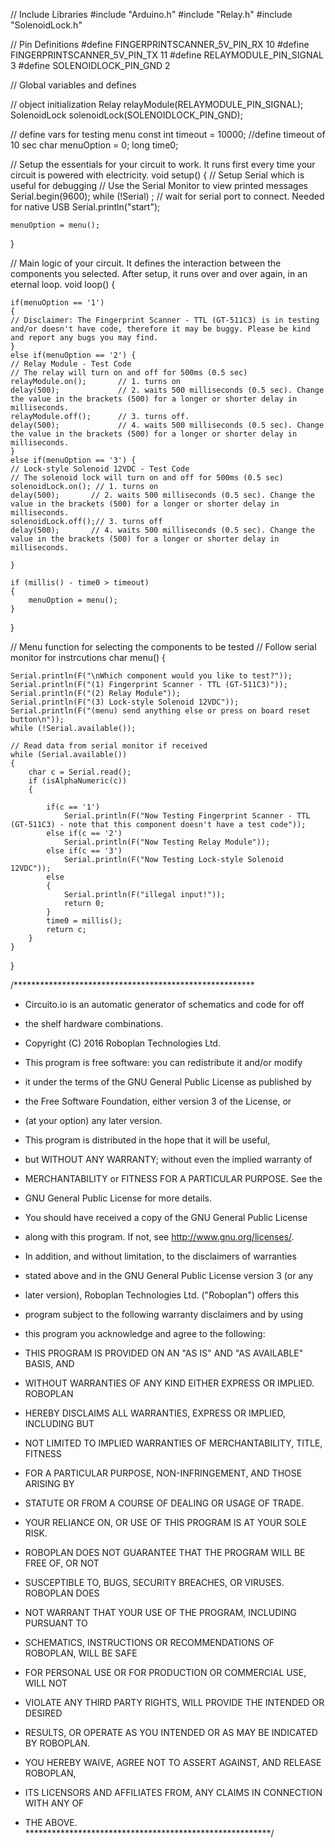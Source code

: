 
// Include Libraries
#include "Arduino.h"
#include "Relay.h"
#include "SolenoidLock.h"


// Pin Definitions
#define FINGERPRINTSCANNER_5V_PIN_RX	10
#define FINGERPRINTSCANNER_5V_PIN_TX	11
#define RELAYMODULE_PIN_SIGNAL	3
#define SOLENOIDLOCK_PIN_GND	2



// Global variables and defines

// object initialization
Relay relayModule(RELAYMODULE_PIN_SIGNAL);
SolenoidLock solenoidLock(SOLENOIDLOCK_PIN_GND);


// define vars for testing menu
const int timeout = 10000;       //define timeout of 10 sec
char menuOption = 0;
long time0;

// Setup the essentials for your circuit to work. It runs first every time your circuit is powered with electricity.
void setup() 
{
    // Setup Serial which is useful for debugging
    // Use the Serial Monitor to view printed messages
    Serial.begin(9600);
    while (!Serial) ; // wait for serial port to connect. Needed for native USB
    Serial.println("start");
    
    
    menuOption = menu();
    
}

// Main logic of your circuit. It defines the interaction between the components you selected. After setup, it runs over and over again, in an eternal loop.
void loop() 
{
    
    
    if(menuOption == '1')
    {
    // Disclaimer: The Fingerprint Scanner - TTL (GT-511C3) is in testing and/or doesn't have code, therefore it may be buggy. Please be kind and report any bugs you may find.
    }
    else if(menuOption == '2') {
    // Relay Module - Test Code
    // The relay will turn on and off for 500ms (0.5 sec)
    relayModule.on();       // 1. turns on
    delay(500);             // 2. waits 500 milliseconds (0.5 sec). Change the value in the brackets (500) for a longer or shorter delay in milliseconds.
    relayModule.off();      // 3. turns off.
    delay(500);             // 4. waits 500 milliseconds (0.5 sec). Change the value in the brackets (500) for a longer or shorter delay in milliseconds.
    }
    else if(menuOption == '3') {
    // Lock-style Solenoid 12VDC - Test Code
    // The solenoid lock will turn on and off for 500ms (0.5 sec)
    solenoidLock.on(); // 1. turns on
    delay(500);       // 2. waits 500 milliseconds (0.5 sec). Change the value in the brackets (500) for a longer or shorter delay in milliseconds.
    solenoidLock.off();// 3. turns off
    delay(500);       // 4. waits 500 milliseconds (0.5 sec). Change the value in the brackets (500) for a longer or shorter delay in milliseconds.

    }
    
    if (millis() - time0 > timeout)
    {
        menuOption = menu();
    }
    
}



// Menu function for selecting the components to be tested
// Follow serial monitor for instrcutions
char menu()
{

    Serial.println(F("\nWhich component would you like to test?"));
    Serial.println(F("(1) Fingerprint Scanner - TTL (GT-511C3)"));
    Serial.println(F("(2) Relay Module"));
    Serial.println(F("(3) Lock-style Solenoid 12VDC"));
    Serial.println(F("(menu) send anything else or press on board reset button\n"));
    while (!Serial.available());

    // Read data from serial monitor if received
    while (Serial.available()) 
    {
        char c = Serial.read();
        if (isAlphaNumeric(c)) 
        {   
            
            if(c == '1') 
    			Serial.println(F("Now Testing Fingerprint Scanner - TTL (GT-511C3) - note that this component doesn't have a test code"));
    		else if(c == '2') 
    			Serial.println(F("Now Testing Relay Module"));
    		else if(c == '3') 
    			Serial.println(F("Now Testing Lock-style Solenoid 12VDC"));
            else
            {
                Serial.println(F("illegal input!"));
                return 0;
            }
            time0 = millis();
            return c;
        }
    }
}

/*******************************************************

*    Circuito.io is an automatic generator of schematics and code for off
*    the shelf hardware combinations.

*    Copyright (C) 2016 Roboplan Technologies Ltd.

*    This program is free software: you can redistribute it and/or modify
*    it under the terms of the GNU General Public License as published by
*    the Free Software Foundation, either version 3 of the License, or
*    (at your option) any later version.

*    This program is distributed in the hope that it will be useful,
*    but WITHOUT ANY WARRANTY; without even the implied warranty of
*    MERCHANTABILITY or FITNESS FOR A PARTICULAR PURPOSE.  See the
*    GNU General Public License for more details.

*    You should have received a copy of the GNU General Public License
*    along with this program.  If not, see <http://www.gnu.org/licenses/>.

*    In addition, and without limitation, to the disclaimers of warranties 
*    stated above and in the GNU General Public License version 3 (or any 
*    later version), Roboplan Technologies Ltd. ("Roboplan") offers this 
*    program subject to the following warranty disclaimers and by using 
*    this program you acknowledge and agree to the following:
*    THIS PROGRAM IS PROVIDED ON AN "AS IS" AND "AS AVAILABLE" BASIS, AND 
*    WITHOUT WARRANTIES OF ANY KIND EITHER EXPRESS OR IMPLIED.  ROBOPLAN 
*    HEREBY DISCLAIMS ALL WARRANTIES, EXPRESS OR IMPLIED, INCLUDING BUT 
*    NOT LIMITED TO IMPLIED WARRANTIES OF MERCHANTABILITY, TITLE, FITNESS 
*    FOR A PARTICULAR PURPOSE, NON-INFRINGEMENT, AND THOSE ARISING BY 
*    STATUTE OR FROM A COURSE OF DEALING OR USAGE OF TRADE. 
*    YOUR RELIANCE ON, OR USE OF THIS PROGRAM IS AT YOUR SOLE RISK.
*    ROBOPLAN DOES NOT GUARANTEE THAT THE PROGRAM WILL BE FREE OF, OR NOT 
*    SUSCEPTIBLE TO, BUGS, SECURITY BREACHES, OR VIRUSES. ROBOPLAN DOES 
*    NOT WARRANT THAT YOUR USE OF THE PROGRAM, INCLUDING PURSUANT TO 
*    SCHEMATICS, INSTRUCTIONS OR RECOMMENDATIONS OF ROBOPLAN, WILL BE SAFE 
*    FOR PERSONAL USE OR FOR PRODUCTION OR COMMERCIAL USE, WILL NOT 
*    VIOLATE ANY THIRD PARTY RIGHTS, WILL PROVIDE THE INTENDED OR DESIRED
*    RESULTS, OR OPERATE AS YOU INTENDED OR AS MAY BE INDICATED BY ROBOPLAN. 
*    YOU HEREBY WAIVE, AGREE NOT TO ASSERT AGAINST, AND RELEASE ROBOPLAN, 
*    ITS LICENSORS AND AFFILIATES FROM, ANY CLAIMS IN CONNECTION WITH ANY OF 
*    THE ABOVE. 
********************************************************/
